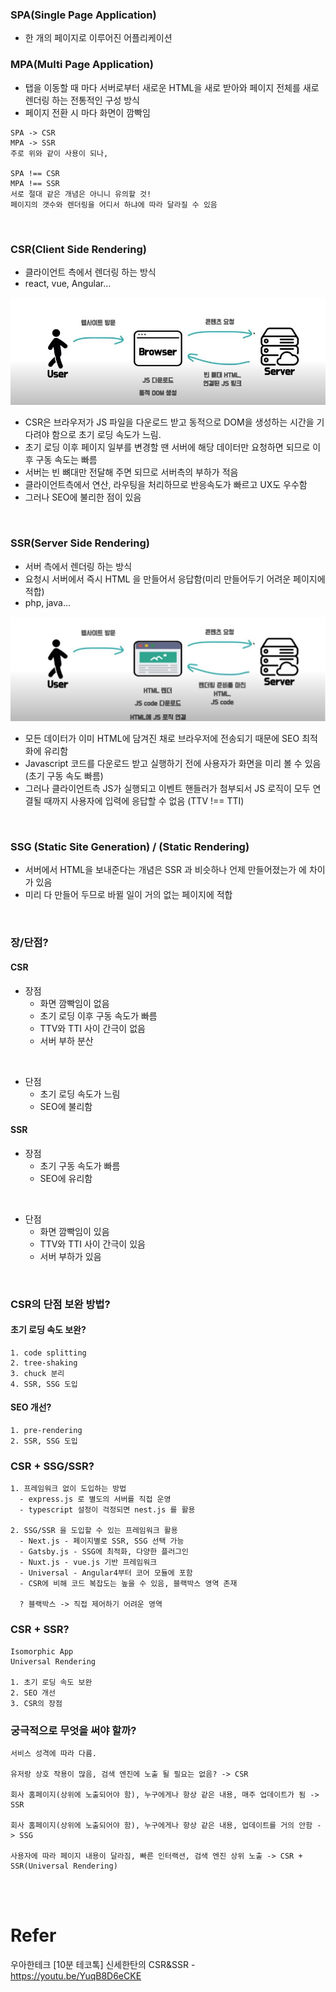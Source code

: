 ### SPA(Single Page Application)

* 한 개의 페이지로 이루어진 어플리케이션

### MPA(Multi Page Application)

* 탭을 이동할 때 마다 서버로부터 새로운 HTML을 새로 받아와 페이지 전체를 새로 렌더링 하는 전통적인 구성 방식
* 페이지 전환 시 마다 화면이 깜빡임

```
SPA -> CSR
MPA -> SSR
주로 위와 같이 사용이 되나,

SPA !== CSR
MPA !== SSR
서로 절대 같은 개념은 아니니 유의할 것!
페이지의 갯수와 렌더링을 어디서 하냐에 따라 달라질 수 있음
```

<br>

### CSR(Client Side Rendering)

* 클라이언트 측에서 렌더링 하는 방식
* react, vue, Angular...

![ssrcsr](../img/SSRCSR1.JPG)

* CSR은 브라우저가 JS 파일을 다운로드 받고 동적으로 DOM을 생성하는 시간을 기다려야 함으로 초기 로딩 속도가 느림.
* 초기 로딩 이후 페이지 일부를 변경할 땐 서버에 해당 데이터만 요청하면 되므로 이후 구동 속도는 빠름
* 서버는 빈 뼈대만 전달해 주면 되므로 서버측의 부하가 적음
* 클라이언트측에서 연산, 라우팅을 처리하므로 반응속도가 빠르고 UX도 우수함
* 그러나 SEO에 불리한 점이 있음

<br>

### SSR(Server Side Rendering)

* 서버 측에서 렌더링 하는 방식
* 요청시 서버에서 즉시 HTML 을 만들어서 응답함(미리 만들어두기 어려운 페이지에 적합)
* php, java...

![ssrcsr](../img/SSRCSR2.JPG)

* 모든 데이터가 이미 HTML에 담겨진 채로 브라우저에 전송되기 때문에 SEO 최적화에 유리함
* Javascript 코드를 다운로드 받고 실행하기 전에 사용자가 화면을 미리 볼 수 있음 (초기 구동 속도 빠름)
* 그러나 클라이언트측 JS가 실행되고 이벤트 핸들러가 첨부되서 JS 로직이 모두 연결될 때까지 사용자에 입력에 응답할 수 없음 (TTV !== TTI)

<br>

### SSG (Static Site Generation) / (Static Rendering)

* 서버에서 HTML을 보내준다는 개념은 SSR 과 비슷하나 언제 만들어졌는가 에 차이가 있음
* 미리 다 만들어 두므로 바뀔 일이 거의 없는 페이지에 적합

<br>

### 장/단점?

#### CSR
+ 장점
  - 화면 깜빡임이 없음
  - 초기 로딩 이후 구동 속도가 빠름
  - TTV와 TTI 사이 간극이 없음
  - 서버 부하 분산

<br>

+ 단점
  - 초기 로딩 속도가 느림
  - SEO에 불리함

#### SSR
+ 장점
  - 초기 구동 속도가 빠름
  - SEO에 유리함

<br>

+ 단점
  - 화면 깜빡임이 있음
  - TTV와 TTI 사이 간극이 있음
  - 서버 부하가 있음

<br>

### CSR의 단점 보완 방법?

#### 초기 로딩 속도 보완?
```
1. code splitting
2. tree-shaking
3. chuck 분리
4. SSR, SSG 도입
```

#### SEO 개선?
```
1. pre-rendering
2. SSR, SSG 도입
```

### CSR + SSG/SSR?
```
1. 프레임워크 없이 도입하는 방법
  - express.js 로 별도의 서버를 직접 운영
  - typescript 설정이 걱정되면 nest.js 를 활용

2. SSG/SSR 을 도입할 수 있는 프레임워크 활용
  - Next.js - 페이지별로 SSR, SSG 선택 가능
  - Gatsby.js - SSG에 최적화, 다양한 플러그인
  - Nuxt.js - vue.js 기반 프레임워크
  - Universal - Angular4부터 코어 모듈에 포함
  - CSR에 비해 코드 복잡도는 높을 수 있음, 블랙박스 영역 존재

  ? 블랙박스 -> 직접 제어하기 어려운 영역
```

### CSR + SSR?
```
Isomorphic App
Universal Rendering

1. 초기 로딩 속도 보완
2. SEO 개선
3. CSR의 장점
```

### 궁극적으로 무엇을 써야 할까?
```
서비스 성격에 따라 다름.

유저랑 상호 작용이 많음, 검색 엔진에 노출 될 필요는 없음? -> CSR

회사 홈페이지(상위에 노출되어야 함), 누구에게나 항상 같은 내용, 매주 업데이트가 됨 -> SSR

회사 홈페이지(상위에 노출되어야 함), 누구에게나 항상 같은 내용, 업데이트를 거의 안함 -> SSG

사용자에 따라 페이지 내용이 달라짐, 빠른 인터랙션, 검색 엔진 상위 노출 -> CSR + SSR(Universal Rendering)
```

<br>
<br>

# Refer
우아한테크 [10분 테코톡] 신세한탄의 CSR&SSR - https://youtu.be/YuqB8D6eCKE


